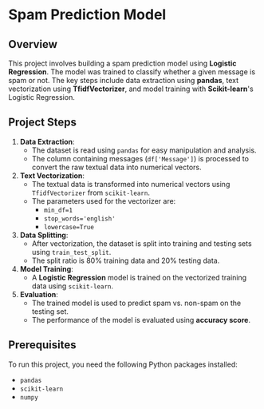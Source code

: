 # **Spam Prediction Model**

## **Overview**

This project involves building a spam prediction model using **Logistic Regression**. The model was trained to classify whether a given message is spam or not. The key steps include data extraction using **pandas**, text vectorization using **TfidfVectorizer**, and model training with **Scikit-learn**'s Logistic Regression.

## **Project Steps**

1. **Data Extraction**:  
   * The dataset is read using `pandas` for easy manipulation and analysis.  
   * The column containing messages (`df['Message']`) is processed to convert the raw textual data into numerical vectors.  
2. **Text Vectorization**:  
   * The textual data is transformed into numerical vectors using `TfidfVectorizer` from `scikit-learn`.  
   * The parameters used for the vectorizer are:  
     * `min_df=1`  
     * `stop_words='english'`  
     * `lowercase=True`  
3. **Data Splitting**:  
   * After vectorization, the dataset is split into training and testing sets using `train_test_split`.  
   * The split ratio is 80% training data and 20% testing data.  
4. **Model Training**:  
   * A **Logistic Regression** model is trained on the vectorized training data using `scikit-learn`.  
5. **Evaluation**:  
   * The trained model is used to predict spam vs. non-spam on the testing set.  
   * The performance of the model is evaluated using **accuracy score**.

## **Prerequisites**

To run this project, you need the following Python packages installed:

* `pandas`  
* `scikit-learn`  
* `numpy`

